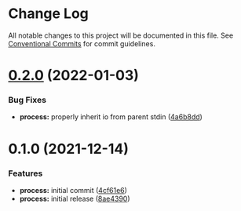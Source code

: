 # Change Log

All notable changes to this project will be documented in this file.
See [Conventional Commits](https://conventionalcommits.org) for commit guidelines.

# [0.2.0](https://github.com/Effect-TS/process/compare/@effect-ts/process@0.1.0...@effect-ts/process@0.2.0) (2022-01-03)


### Bug Fixes

* **process:** properly inherit io from parent stdin ([4a6b8dd](https://github.com/Effect-TS/process/commit/4a6b8ddf8b4263c908cdff20a80e1db1245b210b))





# 0.1.0 (2021-12-14)


### Features

* **process:** initial commit ([4cf61e6](https://github.com/Effect-TS/process/commit/4cf61e61b45109d1e500be42b7e82585031673af))
* **process:** initial release ([8ae4390](https://github.com/Effect-TS/process/commit/8ae43903654c389bcf76f6e945a175d94286d571))
